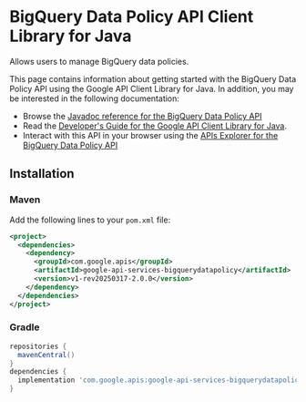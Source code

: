 # BigQuery Data Policy API Client Library for Java

Allows users to manage BigQuery data policies.

This page contains information about getting started with the BigQuery Data Policy API
using the Google API Client Library for Java. In addition, you may be interested
in the following documentation:

* Browse the [Javadoc reference for the BigQuery Data Policy API][javadoc]
* Read the [Developer's Guide for the Google API Client Library for Java][google-api-client].
* Interact with this API in your browser using the [APIs Explorer for the BigQuery Data Policy API][api-explorer]

## Installation

### Maven

Add the following lines to your `pom.xml` file:

```xml
<project>
  <dependencies>
    <dependency>
      <groupId>com.google.apis</groupId>
      <artifactId>google-api-services-bigquerydatapolicy</artifactId>
      <version>v1-rev20250317-2.0.0</version>
    </dependency>
  </dependencies>
</project>
```

### Gradle

```gradle
repositories {
  mavenCentral()
}
dependencies {
  implementation 'com.google.apis:google-api-services-bigquerydatapolicy:v1-rev20250317-2.0.0'
}
```

[javadoc]: https://googleapis.dev/java/google-api-services-bigquerydatapolicy/latest/index.html
[google-api-client]: https://github.com/googleapis/google-api-java-client/
[api-explorer]: https://developers.google.com/apis-explorer/#p/bigquerydatapolicy/v1/
